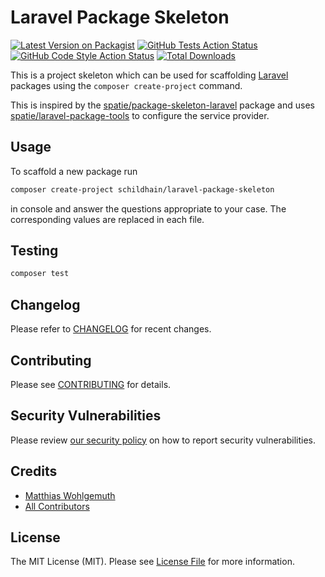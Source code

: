 # Laravel Package Skeleton

[![Latest Version on Packagist](https://img.shields.io/packagist/v/shildhain/laravel-package-skeleton.svg)](https://packagist.org/packages/spatie/laravel-enum)
[![GitHub Tests Action Status](https://img.shields.io/github/workflow/status/schildhain/laravel-package-skeleton/run-tests?label=tests)](https://github.com/schildhain/laravel-package-skeleton/actions?query=workflow%3ATests+branch%3Amain)
[![GitHub Code Style Action Status](https://img.shields.io/github/workflow/status/schildhain/laravel-package-skeleton/Check%20&%20fix%20styling?label=code%20style)](https://github.com/schildhain/laravel-package-skeleton/actions?query=workflow%3A"Check+%26+fix+styling"+branch%3Amain)
[![Total Downloads](https://img.shields.io/packagist/dt/schildhain/laravel-package-skeleton.svg?style=flat-square)](https://packagist.org/packages/schildhain/laravel-package-skeleton)

This is a project skeleton which can be used for scaffolding [Laravel](https://www.laravel.com) packages using
the `composer create-project` command.

This is inspired by the [spatie/package-skeleton-laravel](https://github.com/spatie/package-skeleton-laravel) package
and uses [spatie/laravel-package-tools](https://github.com/spatie/laravel-package-tools) to configure the service
provider.

## Usage

To scaffold a new package run

```bash
composer create-project schildhain/laravel-package-skeleton
```

in console and answer the questions appropriate to your case. The corresponding values are replaced in each file.

## Testing

```bash
composer test
```

## Changelog

Please refer to [CHANGELOG](CHANGELOG.md) for recent changes.

## Contributing

Please see [CONTRIBUTING](.github/CONTRIBUTING.md) for details.

## Security Vulnerabilities

Please review [our security policy](../../security/policy) on how to report security vulnerabilities.

## Credits

- [Matthias Wohlgemuth](https://github.com/wohlgemu)
- [All Contributors](../../contributors)

## License

The MIT License (MIT). Please see [License File](LICENSE.md) for more information.
